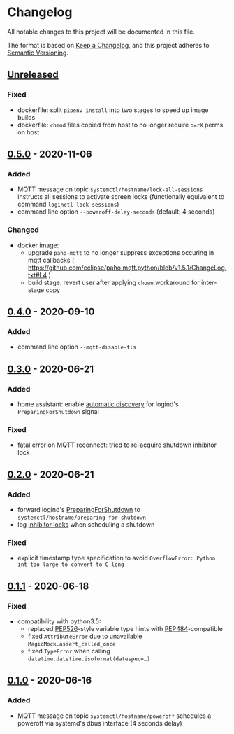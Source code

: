 # Changelog
All notable changes to this project will be documented in this file.

The format is based on [Keep a Changelog](https://keepachangelog.com/en/1.0.0/),
and this project adheres to [Semantic Versioning](https://semver.org/spec/v2.0.0.html).

## [Unreleased]
### Fixed
- dockerfile: split `pipenv install` into two stages to speed up image builds
- dockerfile: `chmod` files copied from host to no longer require `o=rX` perms on host

## [0.5.0] - 2020-11-06
### Added
- MQTT message on topic `systemctl/hostname/lock-all-sessions`
  instructs all sessions to activate screen locks
  (functionally equivalent to command `loginctl lock-sessions`)
- command line option `--poweroff-delay-seconds` (default: 4 seconds)

### Changed
- docker image:
  - upgrade `paho-mqtt` to no longer suppress exceptions occuring in mqtt callbacks
    ( https://github.com/eclipse/paho.mqtt.python/blob/v1.5.1/ChangeLog.txt#L4 )
  - build stage: revert user after applying `chown` workaround for inter-stage copy

## [0.4.0] - 2020-09-10
### Added
- command line option `--mqtt-disable-tls`

## [0.3.0] - 2020-06-21
### Added
- home assistant: enable [automatic discovery](https://www.home-assistant.io/docs/mqtt/discovery/#discovery_prefix)
  for logind's `PreparingForShutdown` signal

### Fixed
- fatal error on MQTT reconnect:
  tried to re-acquire shutdown inhibitor lock

## [0.2.0] - 2020-06-21
### Added
- forward logind's [PreparingForShutdown](https://www.freedesktop.org/wiki/Software/systemd/inhibit/)
  to `systemctl/hostname/preparing-for-shutdown`
- log [inhibitor locks](https://www.freedesktop.org/wiki/Software/systemd/inhibit/)
  when scheduling a shutdown

### Fixed
- explicit timestamp type specification to avoid
  `OverflowError: Python int too large to convert to C long`

## [0.1.1] - 2020-06-18
### Fixed
- compatibility with python3.5:
  - replaced [PEP526](https://www.python.org/dev/peps/pep-0526/#abstract)-style variable type hints
    with [PEP484](https://www.python.org/dev/peps/pep-0484/)-compatible
  - fixed `AttributeError` due to unavailable `MagicMock.assert_called_once`
  - fixed `TypeError` when calling `datetime.datetime.isoformat(datespec=…)`

## [0.1.0] - 2020-06-16
### Added
- MQTT message on topic `systemctl/hostname/poweroff`
  schedules a poweroff via systemd's dbus interface (4 seconds delay)

[Unreleased]: https://github.com/fphammerle/systemctl-mqtt/compare/v0.5.0...HEAD
[0.5.0]: https://github.com/fphammerle/systemctl-mqtt/compare/v0.4.0...v0.5.0
[0.4.0]: https://github.com/fphammerle/systemctl-mqtt/compare/v0.3.0...v0.4.0
[0.3.0]: https://github.com/fphammerle/systemctl-mqtt/compare/v0.2.0...v0.3.0
[0.2.0]: https://github.com/fphammerle/systemctl-mqtt/compare/v0.1.1...v0.2.0
[0.1.1]: https://github.com/fphammerle/systemctl-mqtt/compare/v0.1.0...v0.1.1
[0.1.0]: https://github.com/fphammerle/systemctl-mqtt/releases/tag/v0.1.0
